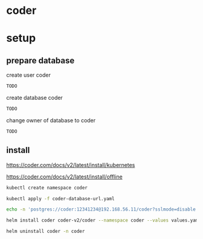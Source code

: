 # coder

# setup

## prepare database

create user coder

```sql
TODO
```

create database coder

```sql
TODO
```

change owner of database to coder

```sql
TODO
```

## install

https://coder.com/docs/v2/latest/install/kubernetes

https://coder.com/docs/v2/latest/install/offline

```bash
kubectl create namespace coder
```

```bash
kubectl apply -f coder-database-url.yaml
```

```bash
echo -n 'postgres://coder:12341234@192.168.56.11/coder?sslmode=disable' | base64 -w 0
```

```bash
helm install coder coder-v2/coder --namespace coder --values values.yaml
```

```bash
helm uninstall coder -n coder
```

